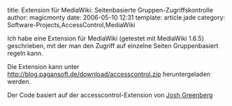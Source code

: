 title: Extension für MediaWiki: Seitenbasierte Gruppen-Zugriffskontrolle
author: magicmonty
date: 2006-05-10 12:31
template: article.jade
category: Software-Projects,AccessControl,MediaWiki

Ich habe eine Extension für MediaWiki (getestet mit MediaWiki 1.6.5) geschrieben, mit der man den Zugriff auf einzelne Seiten Gruppenbasiert regeln kann.

Die Extension kann unter http://blog.pagansoft.de/download/accesscontrol.zip heruntergeladen werden.

Der Code basiert auf der accesscontrol-Extension von [Josh Greenberg](http://www.epistemographer.com/?p=238)